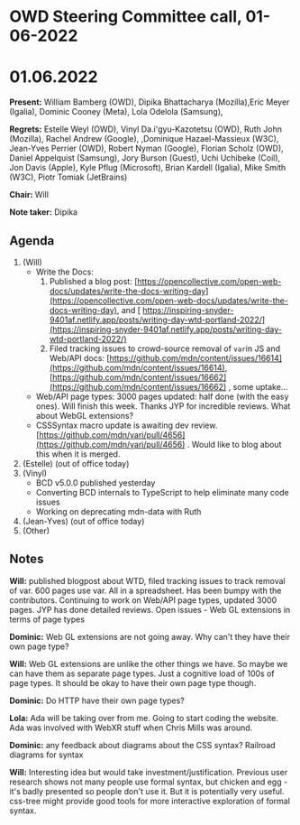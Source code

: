 # OWD Steering Committee call, 01-06-2022

# 01.06.2022

**Present:** William Bamberg (OWD), Dipika Bhattacharya (Mozilla),Eric Meyer (Igalia), Dominic Cooney (Meta), Lola Odelola (Samsung),

**Regrets:**  Estelle Weyl (OWD), Vinyl Da.i'gyu-Kazotetsu (OWD), Ruth John (Mozilla),  Rachel Andrew (Google), ,Dominique Hazael-Massieux (W3C), Jean-Yves Perrier (OWD), Robert Nyman (Google), Florian Scholz (OWD), Daniel Appelquist (Samsung), Jory Burson (Guest), Uchi Uchibeke (Coil), Jon Davis (Apple), Kyle Pflug (Microsoft), Brian Kardell (Igalia), Mike Smith (W3C), Piotr Tomiak (JetBrains)

**Chair:** Will

**Note taker:** Dipika

## Agenda

1. (Will)
    - Write the Docs:
        1. Published a blog post: [https://opencollective.com/open-web-docs/updates/write-the-docs-writing-day](https://opencollective.com/open-web-docs/updates/write-the-docs-writing-day), and [ https://inspiring-snyder-9401af.netlify.app/posts/writing-day-wtd-portland-2022/](https://inspiring-snyder-9401af.netlify.app/posts/writing-day-wtd-portland-2022/)
        2. Filed tracking issues to crowd-source removal of `var`in JS and Web/API docs: [https://github.com/mdn/content/issues/16614](https://github.com/mdn/content/issues/16614), [https://github.com/mdn/content/issues/16662](https://github.com/mdn/content/issues/16662) , some uptake…
    - Web/API page types: 3000 pages updated: half done (with the easy ones). Will finish this week. Thanks JYP for incredible reviews. What about WebGL extensions?
    - CSSSyntax macro update is awaiting dev review. [https://github.com/mdn/yari/pull/4656](https://github.com/mdn/yari/pull/4656) . Would like to blog about this when it is merged.
2. (Estelle) (out of office today)
3. (Vinyl)
    - BCD v5.0.0 published yesterday
    - Converting BCD internals to TypeScript to help eliminate many code issues
    - Working on deprecating mdn-data with Ruth
4. (Jean-Yves) (out of office today)
5. (Other)

## Notes

**Will:** published blogpost about WTD, filed tracking issues to track removal of var. 600 pages use var. All in a spreadsheet. Has been bumpy with the contributors. Continuing to work on Web/API page types, updated 3000 pages. JYP has done detailed reviews. Open issues - Web GL extensions in terms of page types

**Dominic:** Web GL extensions are not going away. Why can't they have their own page type?

**Will:** Web GL extensions are unlike the other things we have. So maybe we can have them as separate page types. Just a cognitive load of 100s of page types. It should be okay to have their own page type though.

**Dominic:** Do HTTP have their own page types?

**Lola:** Ada will be taking over from me. Going to start coding the website. Ada was involved with WebXR stuff when Chris Mills was around.

**Dominic:** any feedback about diagrams about the CSS syntax? Railroad diagrams for syntax

**Will:** Interesting idea but would take investment/justification. Previous user research shows not many people use formal syntax, but chicken and egg - it's badly presented so people don't use it. But it is potentially very useful. css-tree might provide good tools for more interactive exploration of formal syntax.

